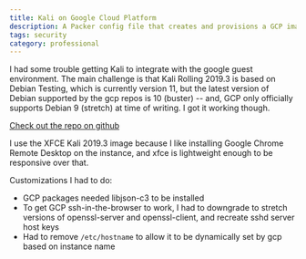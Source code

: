 ```yaml
---
title: Kali on Google Cloud Platform
description: A Packer config file that creates and provisions a GCP image of Kali 2019.3 with google guest environment libraries ready to go
tags: security
category: professional
---
```


I had some trouble getting Kali to integrate with the google guest environment. The main challenge is that Kali Rolling 2019.3 is based on Debian Testing, which is currently version 11, but
the latest version of Debian supported by the gcp repos is 10 (buster) -- and, GCP only officially supports Debian 9 (stretch) at time of writing. I got it working though.

<p class='text-center'><a class='btn btn-large btn-success' href='https://github.com/deargle/kali-xfce-gcp-qemu-packer'>Check out the repo on github</a></p>

I use the XFCE Kali 2019.3 image because I like installing Google Chrome Remote Desktop on the instance, and xfce is lightweight enough to be responsive over that.

Customizations I had to do:

* GCP packages needed libjson-c3 to be installed
* To get GCP ssh-in-the-browser to work, I had to downgrade to stretch versions of openssl-server and openssl-client, and recreate sshd server host keys
* Had to remove `/etc/hostname` to allow it to be dynamically set by gcp based on instance name
